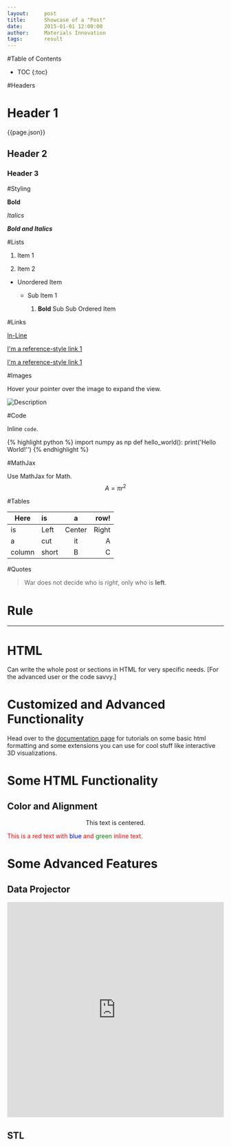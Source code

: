 ```yaml
---
layout:     post
title:      Showcase of a "Post"
date:       2015-01-01 12:00:00
author:     Materials Innovation
tags: 		result
---
```

<!-- Start Writing Below in Markdown -->

#Table of Contents

* TOC
{:toc}

#Headers

# Header 1

{{page.json}}

## Header 2

### Header 3

#Styling

**Bold**

*Italics*

***Bold and Italics***

#Lists

1. Item 1

2. Item 2

* Unordered Item

  * Sub Item 1

    1. **Bold** Sub Sub Ordered Item

#Links

[In-Line](https://www.google.com)

[I'm a reference-style link 1][1]

[I'm a reference-style link 1][2]

[1]:https://www.mozilla.org
[2]:http://www.reddit.com

#Images

Hover your pointer over the image to expand the view.

![Description](http://matin-hub.github.io/project-pages/img/Logo_Fairy_Tail_right.png)

#Code

Inline `code`.

{% highlight python %}
import numpy as np
def hello_world():
    print('Hello World!'')
{% endhighlight %}

#MathJax

Use MathJax for Math.
$$ A = \pi r^2 $$

#Tables

Here | is | a | row!
|---------|:----------|:----------:|---------:|
is   |Left|  Center  |Right|
a    | cut | it | A
column  | short | B | C

#Quotes

> War does not decide who is *right*, only who is **left**.

# Rule

---

# HTML

Can write the whole post or sections in HTML for very specific needs. [For the advanced user or the code savvy.]

# Customized and Advanced Functionality

Head over to the [documentation page](http://matin-hub.github.io/ppguide/) for tutorials on some basic html formatting and some extensions you can use for cool stuff like interactive 3D visualizations.

# Some HTML Functionality

## Color and Alignment

<p align="center">This text is centered.</p>

<p style="color:red">This is a red text with <span style="color:blue">blue</span> and <span style="color:green">green</span> inline text.</p>

# Some Advanced Features

## Data Projector

<embed src="http://matin-hub.github.io/project-pages/projectors/projector0001/" height="500px" width="100%">

## STL

<div align="center"><script src="https://embed.github.com/view/3d/matin-hub/project-pages/gh-pages/img/stl/test.stl"></script></div>


